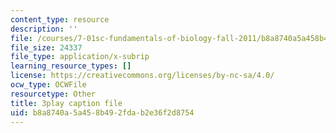```yaml
---
content_type: resource
description: ''
file: /courses/7-01sc-fundamentals-of-biology-fall-2011/b8a8740a5a458b492fdab2e36f2d8754_pJDHi91yAaE.srt
file_size: 24337
file_type: application/x-subrip
learning_resource_types: []
license: https://creativecommons.org/licenses/by-nc-sa/4.0/
ocw_type: OCWFile
resourcetype: Other
title: 3play caption file
uid: b8a8740a-5a45-8b49-2fda-b2e36f2d8754
---
```

